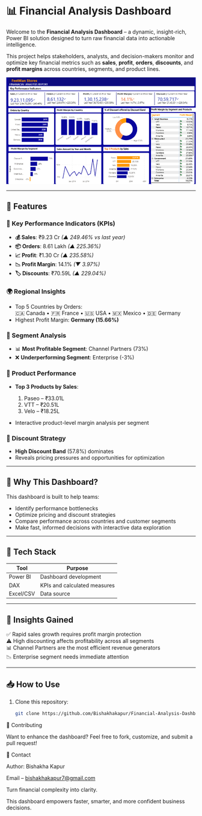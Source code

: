 # 📊 Financial Analysis Dashboard

Welcome to the **Financial Analysis Dashboard** – a dynamic, insight-rich, Power BI solution designed to turn raw financial data into actionable intelligence.

This project helps stakeholders, analysts, and decision-makers monitor and optimize key financial metrics such as **sales**, **profit**, **orders**, **discounts**, and **profit margins** across countries, segments, and product lines.

![Dashboard Preview](./Screenshot%202025-08-31%20231938.png)

---

## 🚀 Features

### 🔑 Key Performance Indicators (KPIs)
- **💰 Sales**: ₹9.23 Cr _(▲ 249.46% vs last year)_
- **📦 Orders**: 8.61 Lakh _(▲ 225.36%)_
- **📈 Profit**: ₹1.30 Cr _(▲ 235.58%)_
- **📉 Profit Margin**: 14.1% _(▼ 3.97%)_
- **🏷️ Discounts**: ₹70.59L _(▲ 229.04%)_

### 🌍 Regional Insights
- Top 5 Countries by Orders:  
  🇨🇦 Canada • 🇫🇷 France • 🇺🇸 USA • 🇲🇽 Mexico • 🇩🇪 Germany
- Highest Profit Margin: **Germany (15.66%)**

### 🧾 Segment Analysis
- 📊 **Most Profitable Segment**: Channel Partners (73%)
- ❌ **Underperforming Segment**: Enterprise (-3%)

### 🛒 Product Performance
- **Top 3 Products by Sales**:
  1. Paseo – ₹33.01L
  2. VTT – ₹20.51L
  3. Velo – ₹18.25L

- Interactive product-level margin analysis per segment

### 🔄 Discount Strategy
- **High Discount Band** (57.8%) dominates
- Reveals pricing pressures and opportunities for optimization

---

## 🎯 Why This Dashboard?

This dashboard is built to help teams:

- Identify performance bottlenecks
- Optimize pricing and discount strategies
- Compare performance across countries and customer segments
- Make fast, informed decisions with interactive data exploration

---

## 💼 Tech Stack

| Tool        | Purpose                          |
|-------------|----------------------------------|
| Power BI    | Dashboard development            |
| DAX         | KPIs and calculated measures     |
| Excel/CSV   | Data source                      |

---

## 🧠 Insights Gained

✅ Rapid sales growth requires profit margin protection  
⚠️ High discounting affects profitability across all segments  
📊 Channel Partners are the most efficient revenue generators  
📉 Enterprise segment needs immediate attention  

---

## 📥 How to Use

1. Clone this repository:
   ```bash
   git clone https://github.com/Bishakhakapur/Financial-Analysis-Dashboard.git

🙌 Contributing

Want to enhance the dashboard?
Feel free to fork, customize, and submit a pull request!

📧 Contact

Author: Bishakha Kapur

Email – bishakhakapur7@gmail.com

Turn financial complexity into clarity.

This dashboard empowers faster, smarter, and more confident business decisions.

